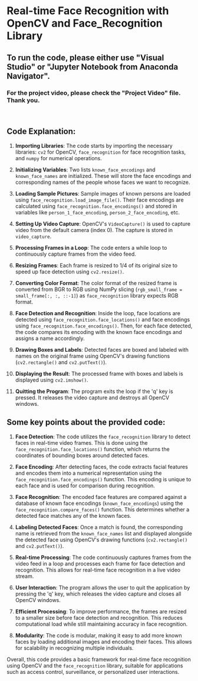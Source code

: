 # Real-time Face Recognition with OpenCV and Face_Recognition Library

## To run the code, please either use "Visual Studio" or "Jupyter Notebook from Anaconda Navigator".

### For the project video, please check the "Project Video" file. Thank you.

<br>

## Code Explanation:

1. **Importing Libraries**: The code starts by importing the necessary libraries: `cv2` for OpenCV, `face_recognition` for face recognition tasks, and `numpy` for numerical operations.

2. **Initializing Variables**: Two lists `known_face_encodings` and `known_face_names` are initialized. These will store the face encodings and corresponding names of the people whose faces we want to recognize.

3. **Loading Sample Pictures**: Sample images of known persons are loaded using `face_recognition.load_image_file()`. Their face encodings are calculated using `face_recognition.face_encodings()` and stored in variables like `person_1_face_encoding`, `person_2_face_encoding`, etc.

4. **Setting Up Video Capture**: OpenCV's `VideoCapture()` is used to capture video from the default camera (index 0). The capture is stored in `video_capture`.

5. **Processing Frames in a Loop**: The code enters a while loop to continuously capture frames from the video feed.

6. **Resizing Frames**: Each frame is resized to 1/4 of its original size to speed up face detection using `cv2.resize()`.

7. **Converting Color Format**: The color format of the resized frame is converted from BGR to RGB using NumPy slicing (`rgb_small_frame = small_frame[:, :, ::-1]`) as `face_recognition` library expects RGB format.

8. **Face Detection and Recognition**: Inside the loop, face locations are detected using `face_recognition.face_locations()` and face encodings using `face_recognition.face_encodings()`. Then, for each face detected, the code compares its encoding with the known face encodings and assigns a name accordingly.

9. **Drawing Boxes and Labels**: Detected faces are boxed and labeled with names on the original frame using OpenCV's drawing functions (`cv2.rectangle()` and `cv2.putText()`).

10. **Displaying the Result**: The processed frame with boxes and labels is displayed using `cv2.imshow()`.

11. **Quitting the Program**: The program exits the loop if the 'q' key is pressed. It releases the video capture and destroys all OpenCV windows.

## Some key points about the provided code:

1. **Face Detection**: The code utilizes the `face_recognition` library to detect faces in real-time video frames. This is done using the `face_recognition.face_locations()` function, which returns the coordinates of bounding boxes around detected faces.

2. **Face Encoding**: After detecting faces, the code extracts facial features and encodes them into a numerical representation using the `face_recognition.face_encodings()` function. This encoding is unique to each face and is used for comparison during recognition.

3. **Face Recognition**: The encoded face features are compared against a database of known face encodings (`known_face_encodings`) using the `face_recognition.compare_faces()` function. This determines whether a detected face matches any of the known faces.

4. **Labeling Detected Faces**: Once a match is found, the corresponding name is retrieved from the `known_face_names` list and displayed alongside the detected face using OpenCV's drawing functions (`cv2.rectangle()` and `cv2.putText()`).

5. **Real-time Processing**: The code continuously captures frames from the video feed in a loop and processes each frame for face detection and recognition. This allows for real-time face recognition in a live video stream.

6. **User Interaction**: The program allows the user to quit the application by pressing the 'q' key, which releases the video capture and closes all OpenCV windows.

7. **Efficient Processing**: To improve performance, the frames are resized to a smaller size before face detection and recognition. This reduces computational load while still maintaining accuracy in face recognition.

8. **Modularity**: The code is modular, making it easy to add more known faces by loading additional images and encoding their faces. This allows for scalability in recognizing multiple individuals.

Overall, this code provides a basic framework for real-time face recognition using OpenCV and the `face_recognition` library, suitable for applications such as access control, surveillance, or personalized user interactions.
